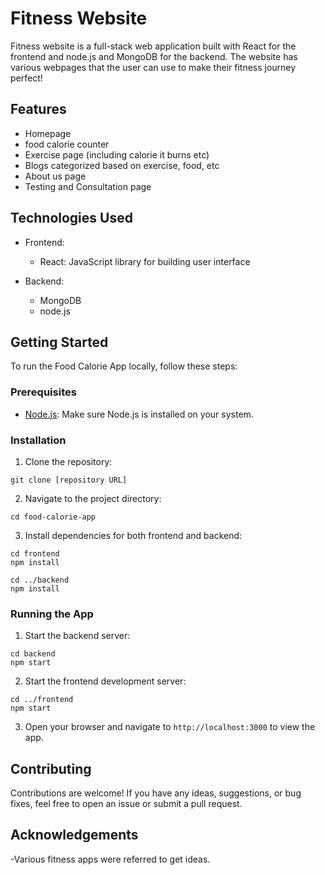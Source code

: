 # Fitness Website

Fitness website is a full-stack web application built with React for the frontend and node.js and MongoDB for the backend. The website has various webpages that the user can use to make their fitness journey perfect!
## Features

- Homepage
- food calorie counter
- Exercise page (including calorie it burns etc)
- Blogs categorized based on exercise, food, etc
- About us page
- Testing and Consultation page

## Technologies Used

- Frontend:
  - React: JavaScript library for building user interface

- Backend:
  - MongoDB
  - node.js

## Getting Started

To run the Food Calorie App locally, follow these steps:

### Prerequisites

- [Node.js](https://nodejs.org/en/): Make sure Node.js is installed on your system.

### Installation

1. Clone the repository:

```
git clone [repository URL]
```

2. Navigate to the project directory:

```
cd food-calorie-app
```

3. Install dependencies for both frontend and backend:

```
cd frontend
npm install

cd ../backend
npm install
```

### Running the App

1. Start the backend server:

```
cd backend
npm start
```

2. Start the frontend development server:

```
cd ../frontend
npm start
```

3. Open your browser and navigate to `http://localhost:3000` to view the app.

## Contributing

Contributions are welcome! If you have any ideas, suggestions, or bug fixes, feel free to open an issue or submit a pull request.

## Acknowledgements

-Various fitness apps were referred to get ideas.
